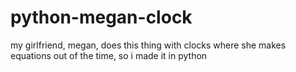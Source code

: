 # python-megan-clock

my girlfriend, megan, does this thing with clocks where she makes equations out of the time, so i made it in python
